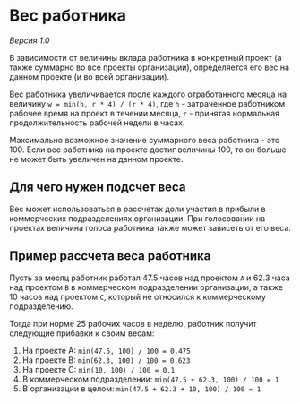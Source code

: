 # Вес работника

*Версия 1.0*
 
В зависимости от величины вклада работника в конкретный проект (а также суммарно во все проекты организации), определяется его вес на данном проекте (и во всей организации).

Вес работника увеличивается после каждого отработанного месяца на величину `w = min(h, r * 4) / (r * 4)`, где `h` - затраченное работником рабочее время на проект в течении месяца, `r` - принятая нормальная продолжительность рабочей недели в часах.

Максимально возможное значение суммарного веса работника - это 100. Если вес работника на проекте достиг величины 100, то он больше не может быть увеличен на данном проекте.


## Для чего нужен подсчет веса

Вес может использоваться в рассчетах доли участия в прибыли в коммерческих подразделениях организации. При голосовании на проектах величина голоса работника также может зависеть от его веса.


## Пример рассчета веса работника

Пусть за месяц работник работал 47.5 часов над проектом `A` и 62.3 часа над проектом `B` в коммерческом подразделении организации, а также 10 часов над проектом `C`, который не относился к коммерческому подразделению.

Тогда при норме 25 рабочих часов в неделю, работник получит следующие прибавки к своим весам:

  1. На проекте A: `min(47.5, 100) / 100 = 0.475`
  2. На проекте B: `min(62.3, 100) / 100 = 0.623`
  3. На проекте C: `min(10, 100) / 100 = 0.1`
  4. В коммерческом подразделении: `min(47.5 + 62.3, 100) / 100 = 1`
  5. В организации в целом: `min(47.5 + 62.3 + 10, 100) / 100 = 1`
